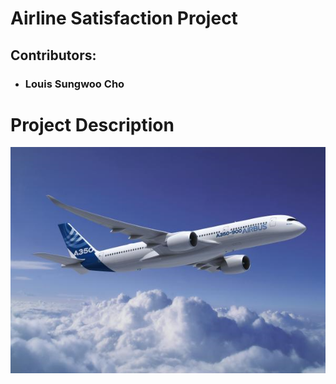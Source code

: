 # Airline Satisfaction Project
## Contributors:
- ### Louis Sungwoo Cho
# Project Description
![title](img/a350.png)
